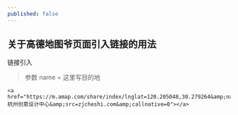 ```yaml
---
published: false
---
```

## 关于高德地图爷页面引入链接的用法


链接引入
>参数 name = 这里写目的地
```
<a href="https://m.amap.com/share/index/lnglat=120.205048,30.279264&amp;name=杭州创意设计中心&amp;src=zjcheshi.com&amp;callnative=0"></a>
```
